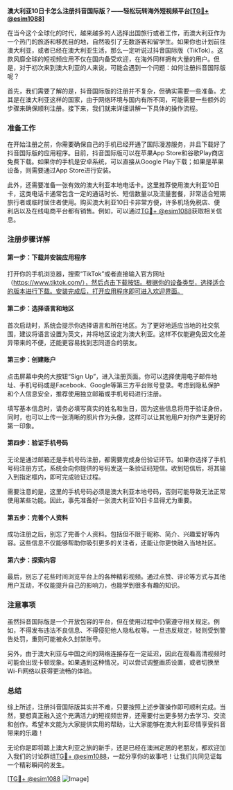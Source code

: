 **澳大利亚10日卡怎么注册抖音国际版？——轻松玩转海外短视频平台[[TG💪+ @esim1088](https://t.me/s/esim1088)]**

在当今这个全球化的时代，越来越多的人选择出国旅行或者工作，而澳大利亚作为一个热门的旅游和移民目的地，自然吸引了无数游客和留学生。如果你也计划前往澳大利亚，或者已经在澳大利亚生活，那么一定听说过抖音国际版（TikTok）。这款风靡全球的短视频应用不仅在国内备受欢迎，在海外同样拥有大量的用户。但是，对于初次来到澳大利亚的人来说，可能会遇到一个问题：如何注册抖音国际版呢？

首先，我们需要了解的是，抖音国际版的注册并不复杂，但确实需要一些准备。尤其是在澳大利亚这样的国家，由于网络环境与国内有所不同，可能需要一些额外的步骤来确保顺利注册。接下来，我们就来详细讲解一下具体的操作流程。

### 准备工作

在开始注册之前，你需要确保自己的手机已经开通了国际漫游服务，并且下载好了抖音国际版的应用程序。目前，抖音国际版可以在苹果App Store和谷歌Play商店免费下载。如果你的手机是安卓系统，可以直接从Google Play下载；如果是苹果设备，则需要通过App Store进行安装。

此外，还需要准备一张有效的澳大利亚本地电话卡。这里推荐使用澳大利亚10日卡，这类电话卡通常包含一定的通话时长、短信数量以及流量套餐，非常适合短期旅行者或临时居住者使用。购买澳大利亚10日卡非常方便，许多机场免税店、便利店以及在线电商平台都有销售。例如，可以通过[TG💪+ @esim1088](https://t.me/s/esim1088)获取相关信息。

### 注册步骤详解

#### 第一步：下载并安装应用程序

打开你的手机浏览器，搜索“TikTok”或者直接输入官方网址（https://www.tiktok.com/），然后点击下载按钮。根据你的设备类型，选择适合的版本进行下载。安装完成后，打开应用程序即可进入欢迎界面。

#### 第二步：选择语言和地区

首次启动时，系统会提示你选择语言和所在地区。为了更好地适应当地的社交氛围，建议将语言设置为英文，并将地区设定为澳大利亚。这样不仅能避免因文化差异带来的不便，还能更容易找到志同道合的朋友。

#### 第三步：创建账户

点击屏幕中央的大按钮“Sign Up”，进入注册页面。你可以选择使用电子邮件地址、手机号码或是Facebook、Google等第三方平台账号登录。考虑到隐私保护和个人信息安全，推荐使用独立邮箱或手机号码进行注册。

填写基本信息时，请务必填写真实的姓名和生日，因为这些信息将用于验证身份。同时，也可以上传一张清晰的照片作为头像，这样可以让其他用户对你产生更好的第一印象。

#### 第四步：验证手机号码

无论是通过邮箱还是手机号码注册，都需要完成身份验证环节。如果你选择了手机号码注册方式，系统会向你提供的号码发送一条验证码短信。收到短信后，将其输入到指定框内，即可完成验证过程。

需要注意的是，这里的手机号码必须是澳大利亚本地号码，否则可能导致无法正常使用某些功能。因此，事先准备好一张澳大利亚10日卡显得尤为重要。

#### 第五步：完善个人资料

成功注册之后，别忘了完善个人资料。包括但不限于昵称、简介、兴趣爱好等内容。这些信息不仅能够帮助你吸引更多的关注者，还能让你更快融入当地社区。

#### 第六步：探索内容

最后，别忘了花些时间浏览平台上的各种精彩视频。通过点赞、评论等方式与其他用户互动，不仅能提升自己的影响力，也能学到很多有趣的知识。

### 注意事项

虽然抖音国际版是一个开放包容的平台，但在使用过程中仍需遵守相关规定。例如，不得发布违法不良信息、不得侵犯他人隐私权等。一旦违反规定，轻则受到警告处罚，重则可能被永久封禁账号。

另外，由于澳大利亚与中国之间的网络连接存在一定延迟，因此在观看高清视频时可能会出现卡顿现象。如果遇到这种情况，可以尝试调整画质设置，或者切换至Wi-Fi网络以获得更流畅的体验。

### 总结

综上所述，注册抖音国际版其实并不难，只要按照上述步骤操作即可顺利完成。当然，要想真正融入这个充满活力的短视频世界，还需要付出更多努力去学习、交流和创作。希望本文能为大家提供实用的帮助，让大家能够在澳大利亚尽情享受抖音带来的乐趣！

无论你是即将踏上澳大利亚之旅的新手，还是已经在澳洲定居的老朋友，都欢迎加入我们的讨论群组[TG💪+ @esim1088](https://t.me/s/esim1088)，一起分享你的故事吧！让我们共同见证每一个精彩瞬间的发生。

[[TG💪+ @esim1088](https://t.me/s/esim1088) ![Image](https://i.postimg.cc/4NQfJmqS/Snipaste-2025-05-13-00-14-12.png)]